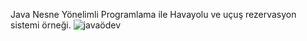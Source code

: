 Java Nesne Yönelimli Programlama ile Havayolu ve uçuş rezervasyon sistemi örneği.
![javaödev](https://github.com/user-attachments/assets/216b44f7-b79c-4049-8e39-dbb39d11c543)
